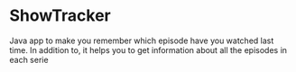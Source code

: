 # ShowTracker
Java app to make you remember which episode have you watched last time. In addition to, it helps you to get information about all the episodes in each serie
